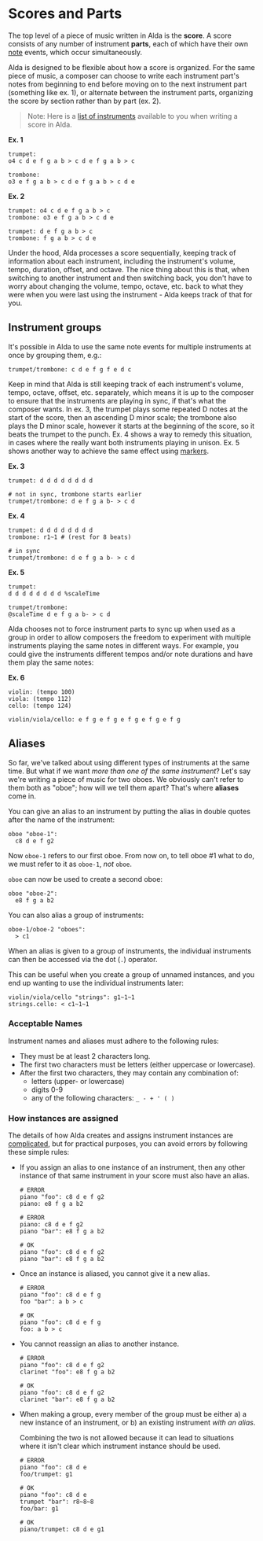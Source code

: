 # Scores and Parts

The top level of a piece of music written in Alda is the **score**. A score consists of any number of instrument **parts**, each of which have their own [note](notes.md) events, which occur simultaneously.

Alda is designed to be flexible about how a score is organized. For the same piece of music, a composer can choose to write each instrument part's notes from beginning to end before moving on to the next instrument part (something like ex. 1), or alternate between the instrument parts, organizing the score by section rather than by part (ex. 2).

> Note: Here is a [list of instruments](list-of-instruments.md) available to you when writing a score in Alda.

**Ex. 1**

```alda
trumpet:
o4 c d e f g a b > c d e f g a b > c

trombone:
o3 e f g a b > c d e f g a b > c d e
```

**Ex. 2**

```alda
trumpet: o4 c d e f g a b > c
trombone: o3 e f g a b > c d e

trumpet: d e f g a b > c
trombone: f g a b > c d e
```

Under the hood, Alda processes a score sequentially, keeping track of information about each instrument, including the instrument's volume, tempo, duration, offset, and octave. The nice thing about this is that, when switching to another instrument and then switching back, you don't have to worry about changing the volume, tempo, octave, etc. back to what they were when you were last using the instrument - Alda keeps track of that for you.

## Instrument groups

It's possible in Alda to use the same note events for multiple instruments at once by grouping them, e.g.:

```alda
trumpet/trombone: c d e f g f e d c
```

Keep in mind that Alda is still keeping track of each instrument's volume, tempo, octave, offset, etc. separately, which means it is up to the composer to ensure that the instruments are playing in sync, if that's what the composer wants. In ex. 3, the trumpet plays some repeated D notes at the start of the score, then an ascending D minor scale; the trombone also plays the D minor scale, however it starts at the beginning of the score, so it beats the trumpet to the punch. Ex. 4 shows a way to remedy this situation, in cases where the really want both instruments playing in unison. Ex. 5 shows another way to achieve the same effect using [markers](markers.md).

**Ex. 3**

```alda
trumpet: d d d d d d d d

# not in sync, trombone starts earlier
trumpet/trombone: d e f g a b- > c d
```

**Ex. 4**

```alda
trumpet: d d d d d d d d
trombone: r1~1 # (rest for 8 beats)

# in sync
trumpet/trombone: d e f g a b- > c d
```

**Ex. 5**

```alda
trumpet:
d d d d d d d d %scaleTime

trumpet/trombone:
@scaleTime d e f g a b- > c d
```

Alda chooses not to force instrument parts to sync up when used as a group in
order to allow composers the freedom to experiment with multiple instruments
playing the same notes in different ways. For example, you could give the
instruments different tempos and/or note durations and have them play the same
notes:

**Ex. 6**

```alda
violin: (tempo 100)
viola: (tempo 112)
cello: (tempo 124)

violin/viola/cello: e f g e f g e f g e f g e f g
```

## Aliases

So far, we've talked about using different types of instruments at the same
time. But what if we want *more than one of the same instrument*? Let's say
we're writing a piece of music for two oboes. We obviously can't refer to them
both as "oboe"; how will we tell them apart? That's where **aliases** come in.

You can give an alias to an instrument by putting the alias in double quotes
after the name of the instrument:

    oboe "oboe-1":
      c8 d e f g2

Now `oboe-1` refers to our first oboe. From now on, to tell oboe #1 what to do, we must refer to it as `oboe-1`, *not* `oboe`.

`oboe` can now be used to create a second oboe:

    oboe "oboe-2":
      e8 f g a b2

You can also alias a group of instruments:

    oboe-1/oboe-2 "oboes":
      > c1

When an alias is given to a group of instruments, the individual instruments can
then be accessed via the dot (`.`) operator.

This can be useful when you create a group of unnamed instances, and you end up wanting to use the individual instruments later:

    violin/viola/cello "strings": g1~1~1
    strings.cello: < c1~1~1

### Acceptable Names

Instrument names and aliases must adhere to the following rules:

* They must be at least 2 characters long.
* The first two characters must be letters (either uppercase or lowercase).
* After the first two characters, they may contain any combination of:
  * letters (upper- or lowercase)
  * digits 0-9
  * any of the following characters: `_ - + ' ( )`

### How instances are assigned

The details of how Alda creates and assigns instrument instances are
[complicated](instance-and-group-assignment.md), but for practical purposes, you
can avoid errors by following these simple rules:

- If you assign an alias to one instance of an instrument, then any other
  instance of that same instrument in your score must also have an alias.

  ```alda
  # ERROR
  piano "foo": c8 d e f g2
  piano: e8 f g a b2

  # ERROR
  piano: c8 d e f g2
  piano "bar": e8 f g a b2

  # OK
  piano "foo": c8 d e f g2
  piano "bar": e8 f g a b2
  ```

- Once an instance is aliased, you cannot give it a new alias.

  ```alda
  # ERROR
  piano "foo": c8 d e f g
  foo "bar": a b > c

  # OK
  piano "foo": c8 d e f g
  foo: a b > c
  ```

- You cannot reassign an alias to another instance.

  ```alda
  # ERROR
  piano "foo": c8 d e f g2
  clarinet "foo": e8 f g a b2

  # OK
  piano "foo": c8 d e f g2
  clarinet "bar": e8 f g a b2
  ```

- When making a group, every member of the group must be either a) a new
  instance of an instrument, or b) an existing instrument _with an alias_.

  Combining the two is not allowed because it can lead to situations where it isn't clear which instrument instance should be used.

  ```alda
  # ERROR
  piano "foo": c8 d e
  foo/trumpet: g1

  # OK
  piano "foo": c8 d e
  trumpet "bar": r8~8~8
  foo/bar: g1

  # OK
  piano/trumpet: c8 d e g1
  ```

